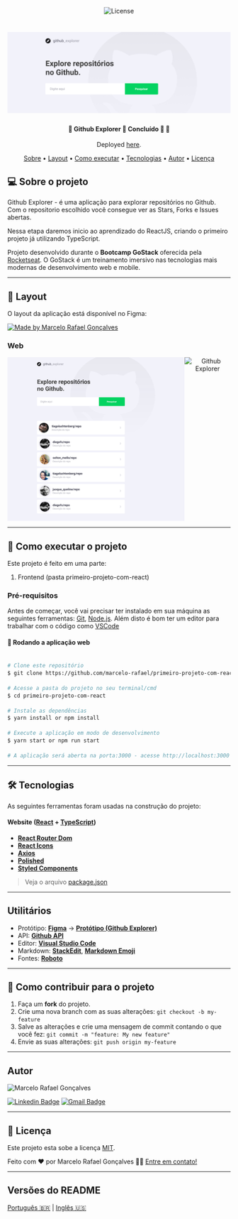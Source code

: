 

<p align="center">
    
   <img alt="License" src="https://img.shields.io/badge/license-MIT-brightgreen">
   
</p>

<h1 align="center">
    <img alt="Github Explorer" title="#Github_Explorer" src="./src/assets/banner.png" />
</h1>

<h4 align="center"> 
	🚧  Github Explorer 🚀 Concluído 🚀 🚧
</h4>
<p align="center">Deployed <a href="https://primeiro-projeto-com-react.netlify.app/">here</a>.</p>

<p align="center">
 <a href="#-sobre-o-projeto">Sobre</a> •
 <a href="#-layout">Layout</a> • 
 <a href="#-como-executar-o-projeto">Como executar</a> • 
 <a href="#-tecnologias">Tecnologias</a> • 
 <a href="#-autor">Autor</a> • 
 <a href="#user-content--licença">Licença</a>
</p>


## 💻 Sobre o projeto

Github Explorer - é uma aplicação para explorar repositórios no Github. Com o repositorio escolhido você consegue ver as Stars, Forks e Issues abertas.

Nessa etapa daremos inicio ao aprendizado do ReactJS, criando o primeiro projeto já utilizando TypeScript.

Projeto desenvolvido durante o **Bootcamp GoStack** oferecida pela [Rocketseat](https://blog.rocketseat.com.br/).
O GoStack é um treinamento imersivo nas tecnologias mais modernas de desenvolvimento web e mobile.

---

## 🎨 Layout

O layout da aplicação está disponível no Figma:

<a href="https://www.figma.com/file/HOCmxfrElzLpI75LdzFLia/Github-Explorer?node-id=0%3A1">
  <img alt="Made by Marcelo Rafael Gonçalves" src="https://img.shields.io/badge/Acessar%20Layout%20-Figma-%2304D361">
</a>

### Web

<p align="center" style="display: flex; align-items: flex-start; justify-content: center;">
  <img alt="Github Explorer" title="#Github_Explorer" src="./src/assets/Home.svg" width="400px">

  <img alt="Github Explorer" title="#Github_Explorer" src="./src/assets/User.svg" width="400px">
</p>

---

## 🚀 Como executar o projeto

Este projeto é feito em uma parte:

1. Frontend (pasta primeiro-projeto-com-react)

### Pré-requisitos

Antes de começar, você vai precisar ter instalado em sua máquina as seguintes ferramentas:
[Git](https://git-scm.com), [Node.js](https://nodejs.org/en/). 
Além disto é bom ter um editor para trabalhar com o código como [VSCode](https://code.visualstudio.com/)

#### 🧭 Rodando a aplicação web

```bash

# Clone este repositório
$ git clone https://github.com/marcelo-rafael/primeiro-projeto-com-react/

# Acesse a pasta do projeto no seu terminal/cmd
$ cd primeiro-projeto-com-react

# Instale as dependências
$ yarn install or npm install

# Execute a aplicação em modo de desenvolvimento
$ yarn start or npm run start

# A aplicação será aberta na porta:3000 - acesse http://localhost:3000

```

---

## 🛠 Tecnologias

As seguintes ferramentas foram usadas na construção do projeto:

#### **Website**  ([React](https://reactjs.org/)  +  [TypeScript](https://www.typescriptlang.org/))

-   **[React Router Dom](https://github.com/ReactTraining/react-router/tree/master/packages/react-router-dom)**
-   **[React Icons](https://react-icons.github.io/react-icons/)**
-   **[Axios](https://github.com/axios/axios)**
-   **[Polished](https://github.com/styled-components/polished)**
-   **[Styled Components](https://github.com/styled-components/styled-components)**

> Veja o arquivo  [package.json](https://github.com/marcelo-rafael/primeiro-projeto-com-react/blob/master/package.json)

---

## Utilitários

-   Protótipo:  **[Figma](https://www.figma.com/)**  →  **[Protótipo (Github Explorer)](https://www.figma.com/file/HOCmxfrElzLpI75LdzFLia/Github-Explorer?node-id=0%3A1)**
-   API:  **[Github API](https://developer.github.com/v3/users/)**
-   Editor:  **[Visual Studio Code](https://code.visualstudio.com/)**
-   Markdown:  **[StackEdit](https://stackedit.io/)**,  **[Markdown Emoji](https://gist.github.com/rxaviers/7360908)**
-   Fontes: **[Roboto](https://fonts.google.com/specimen/Roboto)**

---

## 💪 Como contribuir para o projeto

1. Faça um **fork** do projeto.
2. Crie uma nova branch com as suas alterações: `git checkout -b my-feature`
3. Salve as alterações e crie uma mensagem de commit contando o que você fez: `git commit -m "feature: My new feature"`
4. Envie as suas alterações: `git push origin my-feature`


---

## Autor

<img  border-radius="50px" src="https://avatars0.githubusercontent.com/u/29902777?s=460&u=61d43667f33a45eb000a2af216e4abeb2d4a6717&v=4" width="100px" alt="Marcelo Rafael Gonçalves"/>

[![Linkedin Badge](https://img.shields.io/badge/-Marcelo-blue?style=flat-square&logo=Linkedin&logoColor=white&link=https://www.linkedin.com/in/marcelo-rafael-gonçalves/)](https://www.linkedin.com/in/marcelo-rafael-gonçalves/) 
[![Gmail Badge](https://img.shields.io/badge/-marcelo.rafael.goncalves@gmail.com-c14438?style=flat-square&logo=Gmail&logoColor=white&link=mailto:marcelo.rafael.goncalves@gmail.com)](mailto:marcelo.rafael.goncalves@gmail.com)

---

## 📝 Licença

Este projeto esta sobe a licença [MIT](./LICENSE).


Feito com ❤️ por Marcelo Rafael Gonçalves 👋🏽 [Entre em contato!](https://www.linkedin.com/in/marcelo-rafael-gonçalves/)

---

##  Versões do README

[Português 🇧🇷](./README.md)  |  [Inglês 🇺🇸](./README-en.md)
